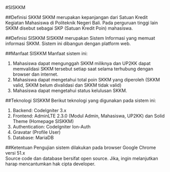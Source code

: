 #SISKKM

##Definisi SKKM
SKKM merupakan kepanjangan dari Satuan Kredit Kegiatan Mahasiswa di Politeknik Negeri Bali. Pada perguruan tinggi lain SKKM disebut sebagai SKP (Satuan Kredit Poin) mahasiswa.

##Definisi SISKKM
SISKKM merupakan Sistem Informasi yang memuat informasi SKKM. Sistem ini dibangun dengan platform web. 

##Manfaat SISKKM
Manfaat sistem ini: <br>
1. Mahasiswa dapat mengunggah SKKM miliknya dan UP2KK dapat memvalidasi SKKM tersebut setiap saat selama terhubung dengan browser dan internet. <br>
2. Mahasiswa dapat mengetahui total poin SKKM yang diperoleh (SKKM valid, SKKM belum divalidasi dan SKKM tidak valid) <br>
3. Mahasiswa dapat mengetahui status kelulusan SKKM. <br>

##Teknologi SISKKM
Berikut teknologi yang digunakan pada sistem ini: <br>
1. Backend: CodeIgniter 3.x <br>
2. Frontend: AdminLTE 2.3.0 (Modul Admin, Mahasiswa, UP2KK) dan Solid Theme (Homepage SISKKM) <br>
3. Authentication: CodeIgniter Ion-Auth <br>
4. Gravatar (Profile User) <br>
5. Database: MariaDB <br>

##Ketentuan
Pengujian sistem dilakukan pada browser Google Chrome versi 51.x <br>
Source code dan database bersifat open source. Jika, ingin melanjutkan harap mencantumkan hak cipta developer. <br>
